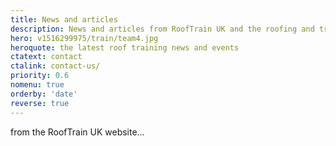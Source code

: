 ```yaml
---
title: News and articles
description: News and articles from RoofTrain UK and the roofing and training course industries.
hero: v1516299975/train/team4.jpg
heroquote: the latest roof training news and events
ctatext: contact
ctalink: contact-us/
priority: 0.6
nomenu: true
orderby: 'date'
reverse: true
---
```


from the RoofTrain UK website&hellip;
